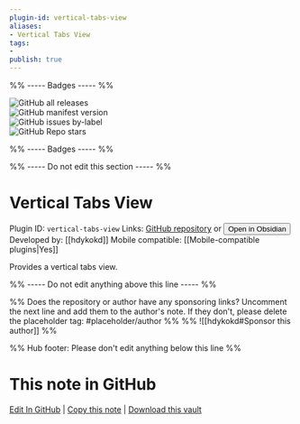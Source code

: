 ```yaml
---
plugin-id: vertical-tabs-view
aliases:
- Vertical Tabs View
tags: 
- 
publish: true
---
```


%% ----- Badges ----- %%

![GitHub all releases](https://img.shields.io/github/downloads/hdykokd/obsidian-vertical-tabs-view/total?color=573E7A&logo=github&style=for-the-badge)   
![GitHub manifest version](https://img.shields.io/github/manifest-json/v/hdykokd/obsidian-vertical-tabs-view?color=573E7A&logo=github&style=for-the-badge)   
![GitHub issues by-label](https://img.shields.io/github/issues/hdykokd/obsidian-vertical-tabs-view/help%20wanted?color=573E7A&logo=github&style=for-the-badge)   
![GitHub Repo stars](https://img.shields.io/github/stars/hdykokd/obsidian-vertical-tabs-view?color=573E7A&logo=github&style=for-the-badge)

%% ----- Badges ----- %%

%% ----- Do not edit this section ----- %%

# Vertical Tabs View

Plugin ID: `vertical-tabs-view`
Links: [GitHub repository](https://github.com/hdykokd/obsidian-vertical-tabs-view) or [<button id=HH>Open in Obsidian</button>](obsidian://show-plugin?id=vertical-tabs-view)
Developed by: [[hdykokd]]
Mobile compatible: [[Mobile-compatible plugins|Yes]]

Provides a vertical tabs view.

%% ----- Do not edit anything above this line ----- %% 

%% Does the repository or author have any sponsoring links? Uncomment the next line and add them to the author's note. If they don't, please delete the placeholder tag: #placeholder/author %%
%% ![[hdykokd#Sponsor this author]] %%

%% Hub footer: Please don't edit anything below this line %%

# This note in GitHub

<span class="git-footer">[Edit In GitHub](https://github.dev/obsidian-community/obsidian-hub/blob/main/02%20-%20Community%20Expansions/02.05%20All%20Community%20Expansions/Plugins/vertical-tabs-view.md "git-hub-edit-note") | [Copy this note](https://raw.githubusercontent.com/obsidian-community/obsidian-hub/main/02%20-%20Community%20Expansions/02.05%20All%20Community%20Expansions/Plugins/vertical-tabs-view.md "git-hub-copy-note") | [Download this vault](https://github.com/obsidian-community/obsidian-hub/archive/refs/heads/main.zip "git-hub-download-vault") </span>
